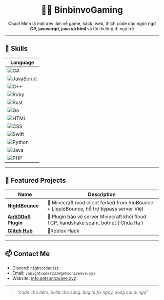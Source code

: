 <h1 align="center">👨‍💻 BinbinvoGaming</h1>
<p align="center">
  Chào! Mình là một dev làm về game, hack, web, thích code các ngôn ngữ <b>C#, javascript, java và html </b>  
  và tôi thường đi ngủ trễ
</p>

---

## 🧠 Skills

| Language |
|----------|
| ![C#](https://img.shields.io/badge/C%23-100%25-blue?style=flat-square&logo=csharp) |
| ![JavaScript](https://img.shields.io/badge/JavaScript-93%25-yellow?style=flat-square&logo=javascript) |
| ![C++](https://img.shields.io/badge/C++-27%25-blue?style=flat-square&logo=c%2b%2b) |
| ![Ruby](https://img.shields.io/badge/Ruby-3%25-red?style=flat-square&logo=ruby) |
| ![Rust](https://img.shields.io/badge/Rust-2%25-orange?style=flat-square&logo=rust) |
| ![Go](https://img.shields.io/badge/Go-5%25-cyan?style=flat-square&logo=go) |
| ![HTML](https://img.shields.io/badge/HTML-91%25-orange?style=flat-square&logo=html5) |
| ![CSS](https://img.shields.io/badge/CSS-98%25-blue?style=flat-square&logo=css3) |
| ![Swift](https://img.shields.io/badge/Swift-1%25-orange?style=flat-square&logo=swift) |
| ![Python](https://img.shields.io/badge/Python-89%25-3776AB?style=flat-square&logo=python) |
| ![Java](https://img.shields.io/badge/Java-39%25-3776AB?style=flat-square&logo=java) |
| ![PHP](https://img.shields.io/badge/PHP-52%25-777BB4?style=flat-square&logo=php) |

---

## 🚀 Featured Projects

| Name | Description |
|------|-------------|
| [**NightBounce**](https://github.com/VNNightCoderzzz/NightBounce) | 🧨 Minecraft mod client forked from RinBounce + LiquidBounce, hỗ trợ bypass server Việt |
| [**AntiDDoS Plugin**](https://github.com/VNNightCoderzzz/AntiDDoS) | 🧨 Plugin bảo vệ server Minecraft khỏi flood TCP, handshake spam, botnet ( Chưa Ra ) |
| [**Glitch Hub**](https://github.com/VNNightCoderzzz/PixelHub) | 🧨Roblox Hack |

---

## 📫 Contact Me

- Discord: `nightcoderzzz`
- Email: `vnnightcoderzzz@getsonicwave.xyz`
- Website: [info.getsonicwave.xyz](https://info.getsonicwave.xyz)

---

> _"code cho đêm, build cho sáng. bug là fix ngay, xong cái đi ngủ"_ 
